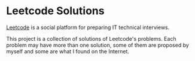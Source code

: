 Leetcode Solutions
==================

[Leetcode](http://leetcode.com) is a social platform for preparing IT technical interviews. 

This project is a collection of solutions of Leetcode's problems. Each problem may have more than one solution, some of them are proposed by myself and some are what I found on the Internet.
